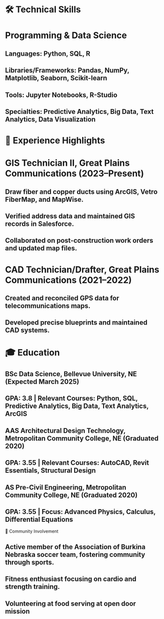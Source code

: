 # 🛠️ Technical Skills
# Programming & Data Science

## Languages: Python, SQL, R
## Libraries/Frameworks: Pandas, NumPy, Matplotlib, Seaborn, Scikit-learn
## Tools: Jupyter Notebooks, R-Studio
## Specialties: Predictive Analytics, Big Data, Text Analytics, Data Visualization

# 🌟 Experience Highlights
# GIS Technician II, Great Plains Communications (2023–Present)

## Draw fiber and copper ducts using ArcGIS, Vetro FiberMap, and MapWise.
## Verified address data and maintained GIS records in Salesforce.
## Collaborated on post-construction work orders and updated map files.

# CAD Technician/Drafter, Great Plains Communications (2021–2022)

## Created and reconciled GPS data for telecommunications maps.
## Developed precise blueprints and maintained CAD systems.

# 🎓 Education

## BSc Data Science, Bellevue University, NE (Expected March 2025)
## GPA: 3.8 | Relevant Courses: Python, SQL, Predictive Analytics, Big Data, Text Analytics, ArcGIS

## AAS Architectural Design Technology, Metropolitan Community College, NE (Graduated 2020)
##        GPA: 3.55 | Relevant Courses: AutoCAD, Revit Essentials, Structural Design

##   AS Pre-Civil Engineering, Metropolitan Community College, NE (Graduated 2020)
##        GPA: 3.55 | Focus: Advanced Physics, Calculus, Differential Equations

👥 Community Involvement

##    Active member of the Association of Burkina Nebraska soccer team, fostering community through sports.
##    Fitness enthusiast focusing on cardio and strength training.
##    Volunteering at food serving at open door mission

<font size="20">

